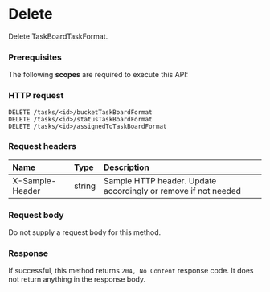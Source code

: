 # Delete

Delete TaskBoardTaskFormat.
### Prerequisites
The following **scopes** are required to execute this API: 
### HTTP request
<!-- { "blockType": "ignored" } -->
```http
DELETE /tasks/<id>/bucketTaskBoardFormat
DELETE /tasks/<id>/statusTaskBoardFormat
DELETE /tasks/<id>/assignedToTaskBoardFormat

```
### Request headers
| Name       | Type | Description|
|:---------------|:--------|:----------|
| X-Sample-Header  | string  | Sample HTTP header. Update accordingly or remove if not needed|

### Request body
Do not supply a request body for this method.


### Response
If successful, this method returns `204, No Content` response code. It does not return anything in the response body.


<!-- uuid: 8060035e-062d-44ca-b14d-94eae4b43c22
2015-10-25 14:02:53 UTC -->
<!-- {
  "type": "#page.annotation",
  "description": "Delete",
  "keywords": "",
  "section": "documentation",
  "tocPath": ""
}-->